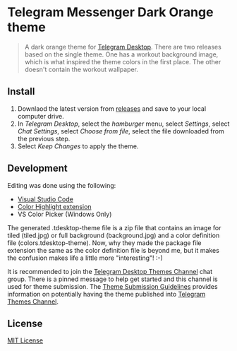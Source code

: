 # Telegram Messenger Dark Orange theme 
> A dark orange theme for [Telegram Desktop](https://desktop.telegram.org/).  There are two releases based on the single theme.  One has a workout background image, which is what inspired the theme colors in the first place.  The other doesn't contain the workout wallpaper.

## Install
1. Downlaod the latest version from [releases](https://github.com/recursivegeek/telegram-theme-darkorange/releases) and save to your local computer drive.
2. In *Telegram Desktop*, select the *hamburger* menu, select *Settings*, select *Chat Settings*, select *Choose from file*, select the file downloaded from the previous step.
3. Select *Keep Changes* to apply the theme.

## Development
Editing was done using the following:
- [Visual Studio Code](https://code.visualstudio.com)
- [Color Highlight extension](https://github.com/sergiirocks/vscode-ext-color-highlight)
- VS Color Picker (Windows Only)

The generated .tdesktop-theme file is a zip file that contains an image for tiled (tiled.jpg) or full background (background.jpg) and a color definition file (colors.tdesktop-theme).  Now, why they made the package file extension the same as the color definition file is beyond me, but it makes the confusion makes life a little more "interesting"! :-)

It is recommended to join the [Telegram Desktop Themes Channel](https://t.me/TelegramThemes) chat group.  There is a pinned message to help get started and this channel is used for theme submission.  The [Theme Submission Guidelines](https://telegra.ph/Content-Submission-Guidelines-06-04) provides information on potentially having the theme published into [Telegram Themes Channel](https://t.me/themes).

## License
[MIT License](./LICENSE)
